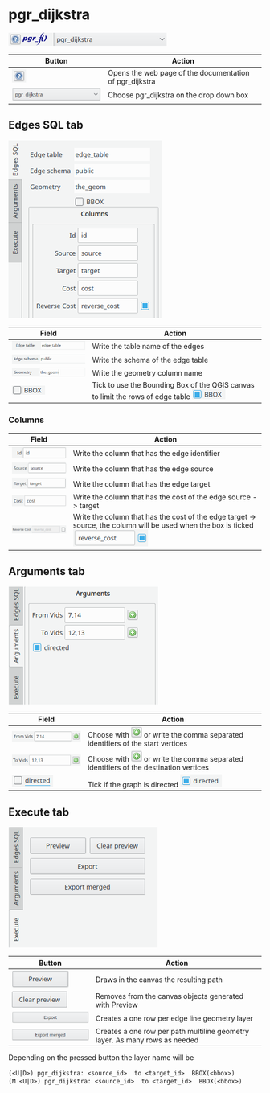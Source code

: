 <pgRoutingLayer Manual>
<Copyright(c) pgRouting Contributors>
<This documentation is licensed under a Creative Commons Attribution-Share>
<Alike 3.0 License: http://creativecommons.org/licenses/by-sa/3.0/>

# pgr_dijkstra
![pgr_dijkstra](../img/functions/f_pgr_dijkstra.png)

|Button|Action|
| ----------- | --------- |
|![Help](../img/functions/helpButton.png)|Opens the web page of the documentation of pgr_dijkstra|
|![Function](../img/functions/dijkstra.png)| Choose pgr_dijkstra on the drop down box|

## Edges SQL tab
![Edges SQL tab](../img/tabs/edges_SQL/dijkstra-KSP_edgesSQL.png)

|Field|Action|
| ----------- | --------- |
|![Edge table](../img/fields/edgesSQL_fields/edge_table.png)| Write the table name of the edges|
|![Edge schema](../img/fields/edgesSQL_fields/edge_schema.png)|Write the schema of the edge table|
|![Geometry](../img/fields/edgesSQL_fields/geometry.png)|Write the geometry column name|
|![BBOX](../img/fields/edgesSQL_fields/BBOX.png)|Tick to use the  Bounding Box of the QGIS canvas to limit the rows of edge table ![BBOX](../img/fields/edgesSQL_fields/BBOXon.png)|

### Columns

|Field|Action|
| ----------- | --------- |
|![Id](../img/fields/edgesSQL_fields/columns/Id.png)| Write the column that has the edge identifier|
|![Source](../img/fields/edgesSQL_fields/columns/source.png)|Write the column that has the edge source|
|![Target](../img/fields/edgesSQL_fields/columns/target.png)|Write the column that has the edge target|
|![Cost](../img/fields/edgesSQL_fields/columns/cost.png)|Write the column that has the cost of the edge source -> target|
|![Reverse Cost](../img/fields/edgesSQL_fields/columns/reverseCostOFF.png)|Write the column that has the cost of the edge target -> source, the column will be used when the box is ticked ![Reverse Cost](../img/fields/edgesSQL_fields/columns/reverseCost.png)|

## Arguments tab
![Arguments tab](../img/tabs/arguments/arguments_dijkstra.png)

|Field|Action|
| ----------- | --------- |
|![fromVids](../img/fields/arguments/astar-dijkstra_fromVids.png)| Choose with ![plus](../img/tabs/arguments/plus_button.png) or write the comma separated identifiers of the start vertices|
|![toVids](../img/fields/arguments/astar-dijkstra_toVids.png)|Choose with ![plus](../img/tabs/arguments/plus_button.png) or write the comma separated identifiers of the destination vertices|
|![Directed](../img/fields/arguments/directedOFF.png)| Tick if the graph is directed ![Directed](../img/fields/arguments/directedON.png)|

## Execute tab 
![Execute tab](../img/tabs/execute/execute.png)

|Button|Action|
| ----------- | --------- |
|![Preview](../img/buttons/execute/preview.png)| Draws in the canvas the resulting path |
|![Clear Preview](../img/buttons/execute/clearpreview.png)| Removes from the canvas objects generated with Preview|
|![Export](../img/buttons/execute/export.png)| Creates a one row per edge line geometry layer|
|![Export Merged](../img/buttons/execute/exportmergedON.png)| Creates a one row per path multiline geometry layer. As many rows as needed|

Depending on the pressed button the layer name will be 
```
(<U|D>) pgr_dijkstra: <source_id>  to <target_id>  BBOX(<bbox>)
(M <U|D>) pgr_dijkstra: <source_id>  to <target_id>  BBOX(<bbox>)
```